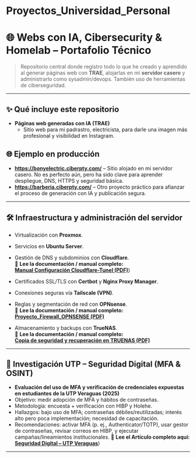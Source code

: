 # Proyectos_Universidad_Personal

# 🌐 Webs con IA, Cibersecurity & Homelab – Portafolio Técnico

> Repositorio central donde registro todo lo que he creado y aprendido al generar páginas web con **TRAE**, alojarlas en mi **servidor casero** y administrarlo como sysadmin/devops. También uso de herramientas de ciberseguridad.

---

## ✨ Qué incluye este repositorio

- **Páginas web generadas con IA (TRAE)**  
  - Sitio web para mi padrastro, electricista, para darle una imagen más profesional y visibilidad en Instagram.

## 🌐 Ejemplo en producción

- **https://bonyelectric.ciberpty.com/** – Sitio alojado en mi servidor casero. No es perfecto aún, pero ha sido clave para aprender despliegue, DNS, HTTPS y seguridad básica.
- **https://barberia.ciberpty.com/** – Otro proyecto práctico para afianzar el proceso de generación con IA y publicación segura.
---

## 🛠️ Infraestructura y administración del servidor

- Virtualización con **Proxmox**.  
- Servicios en **Ubuntu Server**.  
- Gestión de DNS y subdominios con **Cloudflare**.  
  📄 **Lee la documentación / manual completo:**  
  [**Manual Configuración Cloudflare-Tunel (PDF)**](https://github.com/cpu-16/Proyectos_Universidad_Personal/blob/main/manual_cloudflare_tunnel.pdf))

- Certificados SSL/TLS con **Certbot** y **Nginx Proxy Manager**.  
- Conexiones seguras vía **Tailscale (VPN)**.  
- Reglas y segmentación de red con **OPNsense**.  
  📄 **Lee la documentación / manual completo:**  
  [**Proyecto_Firewall_OPNSENSE (PDF)**](https://github.com/cpu-16/Proyectos_Universidad_Personal/blob/main/PROYECTO_FIREWALL_OPNSENSE.pdf)

- Almacenamiento y backups con **TrueNAS**.  
  📄 **Lee la documentación / manual completo:**  
  [**Copia de seguridad y recuperación en TRUENAS (PDF)**](https://github.com/cpu-16/Proyectos_Universidad_Personal/blob/main/Lab_Copia%20de%20Seguridad%20y%20Recuperaci%C3%B3n%20en%20Entornos%20NAS.pdf)

---
## 🔐 Investigación UTP – Seguridad Digital (MFA & OSINT)
- **Evaluación del uso de MFA y verificación de credenciales expuestas en estudiantes de la UTP Veraguas (2025)**
- Objetivo: medir adopción de MFA y hábitos de contraseñas.
- Metodología: encuesta + verificación con HIBP y Holehe.
- Hallazgos: bajo uso de MFA; contraseñas débiles/reutilizadas; interés alto pero poca implementación; necesidad de capacitación.
- Recomendaciones: activar MFA (p. ej., Authenticator/TOTP), usar gestor de contraseñas, revisar correos en HIBP, y ejecutar campañas/lineamientos institucionales.
  📄 **Lee el Artículo completo aquí:**
  [**Seguridad Digital – UTP Veraguas**](https://github.com/cpu-16/Proyectos_Universidad_Personal/blob/main/Art%C3%ADculo_MFA.pdf))

---
